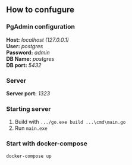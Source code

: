 ## How to confugure

### PgAdmin configuration

<B> Host:</B> <i>localhost (127.0.0.1)</i> </br>
<B> User:</B> <i>postgres</i> </br>
<B> Password:</B> <i>admin</i> </br>
<B> DB Name:</B> <i>postgres</i> </br>
<B> DB port:</B> <i>5432</i> </br>

### Server

<B> Server port:</B> <i>1323</i>


### Starting server

1) Build with `.../go.exe build ...\cmd\main.go`
2) Run `main.exe`


### Start with docker-compose

`docker-compose up`
